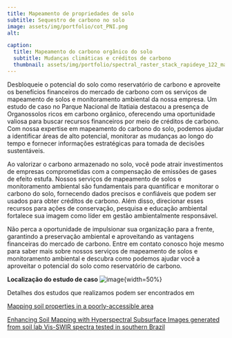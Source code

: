 ```yaml
---
title: Mapeamento de propriedades de solo
subtitle: Sequestro de carbono no solo 
image: assets/img/portfolio/cot_PNI.png
alt: 

caption:
  title: Mapeamento do carbono orgânico do solo
  subtitle: Mudanças climáticas e créditos de carbono
  thumbnail: assets/img/portfolio/spectral_raster_stack_rapideye_122_map_C.png
---
```

Desbloqueie o potencial do solo como reservatório de carbono e aproveite os benefícios financeiros do mercado de carbono com os serviços de mapeamento de solos e monitoramento ambiental da nossa empresa. Um estudo de caso no Parque Nacional de Itatiaia destacou a presença de Organossolos ricos em carbono orgânico, oferecendo uma oportunidade valiosa para buscar recursos financeiros por meio de créditos de carbono. Com nossa expertise em mapeamento do carbono do solo, podemos ajudar a identificar áreas de alto potencial, monitorar as mudanças ao longo do tempo e fornecer informações estratégicas para tomada de decisões sustentáveis.

Ao valorizar o carbono armazenado no solo, você pode atrair investimentos de empresas comprometidas com a compensação de emissões de gases de efeito estufa. Nossos serviços de mapeamento de solos e monitoramento ambiental são fundamentais para quantificar e monitorar o carbono do solo, fornecendo dados precisos e confiáveis que podem ser usados para obter créditos de carbono. Além disso, direcionar esses recursos para ações de conservação, pesquisa e educação ambiental fortalece sua imagem como líder em gestão ambientalmente responsável.

Não perca a oportunidade de impulsionar sua organização para a frente, garantindo a preservação ambiental e aproveitando as vantagens financeiras do mercado de carbono. Entre em contato conosco hoje mesmo para saber mais sobre nossos serviços de mapeamento de solos e monitoramento ambiental e descubra como podemos ajudar você a aproveitar o potencial do solo como reservatório de carbono.

**Localização do estudo de caso**
![image](https://github.com/datasitu/datasitu.github.io/assets/134561525/d3939d3c-5af0-41bf-974a-f2a352d59618){width=50%}



Detalhes dos estudos que realizamos podem ser encontrados em

[Mapping soil properties in a poorly-accessible area](https://www.scielo.br/j/rbcs/a/75Sq3qv9LzPvNjygP65nY4j/?lang=en) 

[Enhancing Soil Mapping with Hyperspectral Subsurface Images generated from soil lab Vis-SWIR spectra tested in southern Brazil](https://www.sciencedirect.com/science/article/abs/pii/S2352009423000378)


